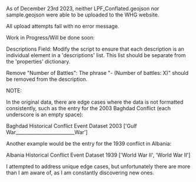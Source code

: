 As of December 23rd 2023, neither LPF_Conflated.geojson nor sample.geojson were able to be uploaded to the WHG website.

All upload attempts fail with no error message.

Work in Progress/Will be done soon:

Descriptions Field: Modify the script to ensure that each description is an individual element in a 'descriptions' list. This list should be separate from the 'properties' dictionary.

Remove "Number of Battles": The phrase "- (Number of battles: X)" should be removed from the description.

NOTE:

In the original data, there are edge cases where the data is not formatted consistently, such as the entry for the 2003 Baghdad Conflict (each underscore is an empty space):

Baghdad	Historical Conflict Event Dataset	2003 ['Gulf War_________________________War']

Another example would be the entry for the 1939 conflict in Albania:

Albania	Historical Conflict Event Dataset	1939 ['World War II', 'World War II']

I attempted to address unique edge cases, but unfortunately there are more than I am aware of, as I am constantly discovering new ones.
